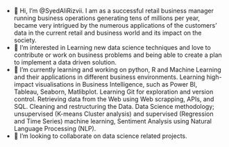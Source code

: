 - 👋 Hi, I’m @SyedAliRizvii. I am as a successful retail business manager running business operations generating tens of millions per year, became very intrigued by the numerous applications of the customers’ data in the current retail and business world and its impact on the society. 
- 👀 I’m interested in Learning new data science techniques and love to contribute or work on business problems and being able to create a plan to implement a data driven solution. 
- 🌱 I’m currently learning and working on python, R and Machine Learning and their applications in different business environments. Learning high-impact visualisations in Business Intelligence, such as Power BI, Tableau, Seaborn, Matlibplot. Learning Git for exploration and version control. Retrieving data from the Web using Web scrapping, APIs, and SQL. Cleaning and restructuring the Data. Data Science methodology; unsupervised (K-means Cluster analysis) and supervised (Regression and Time Series) machine learning, Sentiment Analysis using Natural Language Processing (NLP). 
- 💞️ I’m looking to collaborate on data science related projects.

<!---
SyedAliRizvii/SyedAliRizvii is a ✨ special ✨ repository because its `README.md` (this file) appears on your GitHub profile.
You can click the Preview link to take a look at your changes.
--->
